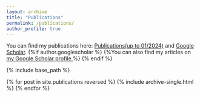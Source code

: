 ```yaml
---
layout: archive
title: "Publications"
permalink: /publications/
author_profile: true
---
```

You can find my publications here: [Publications(up to 01/2024)](../files/List_of_publications.pdf) and [Google Scholar](https://scholar.google.com.hk/citations?user=tUOE-8IAAAAJ&hl=zh-CN). 
 {%if author.googlescholar %}
  {%You can also find my articles on <u><a href="{{author.googlescholar}}">my Google Scholar profile</a>.</u>%}
{% endif %}

{% include base_path %}

{% for post in site.publications reversed %}
  {% include archive-single.html %}
{% endfor %}
